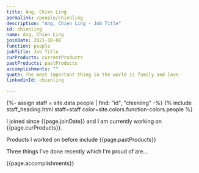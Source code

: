 ```yaml
---
title: Ang, Chien Ling
permalink: /people/chienling
description: "Ang, Chien Ling - Job Title"
id: chienling
name: Ang, Chien Ling
joinDate: 2021-10-08
function: people
jobTitle: Job Title
curProducts: currentProducts
pastProducts: pastProducts
accomplishments: ""
quote: The most important thing in the world is family and love.
linkedinId: chienling

---
```


{%- assign staff = site.data.people | find: "id", "chienling" -%}
{% include staff_heading.html staff=staff color=site.colors.function-colors.people %}

<p>I joined since {{page.joinDate}} and I am currently working on {{page.curProducts}}.</p>

<p>Products I worked on before include {{page.pastProducts}}</p>

<p>Three things I've done recently which I'm proud of are...</p>
{{page.accomplishments}}
